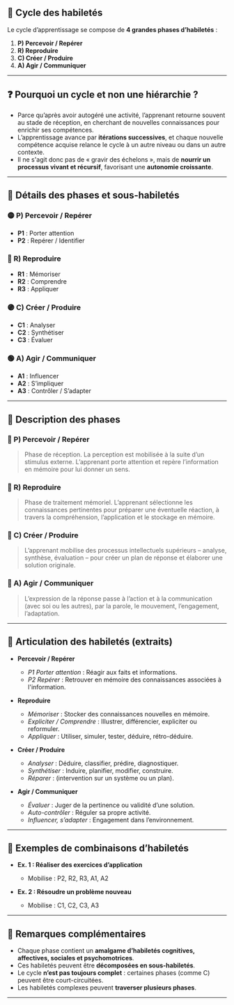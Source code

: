 
## 🔁 Cycle des habiletés

Le cycle d’apprentissage se compose de **4 grandes phases d’habiletés** :

1. **P) Percevoir / Repérer**
2. **R) Reproduire**
3. **C) Créer / Produire**
4. **A) Agir / Communiquer**

---

## ❓ Pourquoi un cycle et non une hiérarchie ?

- Parce qu’après avoir autogéré une activité, l’apprenant retourne souvent au stade de réception, en cherchant de nouvelles connaissances pour enrichir ses compétences.
- L’apprentissage avance par **itérations successives**, et chaque nouvelle compétence acquise relance le cycle à un autre niveau ou dans un autre contexte.
- Il ne s'agit donc pas de « gravir des échelons », mais de **nourrir un processus vivant et récursif**, favorisant une **autonomie croissante**.

---

## 🧩 Détails des phases et sous-habiletés

### 🟡 P) Percevoir / Repérer
- **P1** : Porter attention
- **P2** : Repérer / Identifier

### 🔵 R) Reproduire
- **R1** : Mémoriser
- **R2** : Comprendre
- **R3** : Appliquer

### 🟣 C) Créer / Produire
- **C1** : Analyser
- **C2** : Synthétiser
- **C3** : Évaluer

### 🟢 A) Agir / Communiquer
- **A1** : Influencer
- **A2** : S’impliquer
- **A3** : Contrôler / S’adapter

---

## 🧠 Description des phases

### 🔸 P) Percevoir / Repérer
> Phase de réception. La perception est mobilisée à la suite d’un stimulus externe. L’apprenant porte attention et repère l’information en mémoire pour lui donner un sens.

### 🔸 R) Reproduire
> Phase de traitement mémoriel. L’apprenant sélectionne les connaissances pertinentes pour préparer une éventuelle réaction, à travers la compréhension, l’application et le stockage en mémoire.

### 🔸 C) Créer / Produire
> L’apprenant mobilise des processus intellectuels supérieurs – analyse, synthèse, évaluation – pour créer un plan de réponse et élaborer une solution originale.

### 🔸 A) Agir / Communiquer
> L’expression de la réponse passe à l’action et à la communication (avec soi ou les autres), par la parole, le mouvement, l’engagement, l’adaptation.

---

## 🔄 Articulation des habiletés (extraits)

- **Percevoir / Repérer**
  - *P1 Porter attention* : Réagir aux faits et informations.
  - *P2 Repérer* : Retrouver en mémoire des connaissances associées à l'information.

- **Reproduire**
  - *Mémoriser* : Stocker des connaissances nouvelles en mémoire.
  - *Expliciter / Comprendre* : Illustrer, différencier, expliciter ou reformuler.
  - *Appliquer* : Utiliser, simuler, tester, déduire, rétro-déduire.

- **Créer / Produire**
  - *Analyser* : Déduire, classifier, prédire, diagnostiquer.
  - *Synthétiser* : Induire, planifier, modifier, construire.
  - *Réparer* : (intervention sur un système ou un plan).

- **Agir / Communiquer**
  - *Évaluer* : Juger de la pertinence ou validité d’une solution.
  - *Auto-contrôler* : Réguler sa propre activité.
  - *Influencer, s’adapter* : Engagement dans l’environnement.

---

## 🧪 Exemples de combinaisons d’habiletés

- **Ex. 1 : Réaliser des exercices d’application**
  - Mobilise : P2, R2, R3, A1, A2

- **Ex. 2 : Résoudre un problème nouveau**
  - Mobilise : C1, C2, C3, A3

---

## 🧬 Remarques complémentaires

- Chaque phase contient un **amalgame d’habiletés cognitives, affectives, sociales et psychomotrices**.
- Ces habiletés peuvent être **décomposées en sous-habiletés**.
- Le cycle **n’est pas toujours complet** : certaines phases (comme C) peuvent être court-circuitées.
- Les habiletés complexes peuvent **traverser plusieurs phases**.

---


